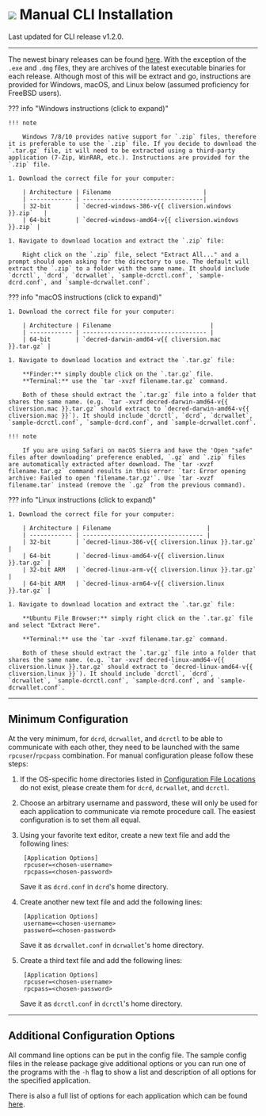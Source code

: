 # <img class="dcr-icon" src="/img/dcr-icons/Dcrtl.svg" /> Manual CLI Installation

Last updated for CLI release v1.2.0.

---

The newest binary releases can be found [here](https://github.com/decred/decred-binaries/releases). With the exception of the `.exe` and `.dmg` files, they are archives of the latest executable binaries for each release. Although most of this will be extract and go, instructions are provided for Windows, macOS, and Linux below (assumed proficiency for FreeBSD users).

??? info "Windows instructions (click to expand)"

    !!! note

        Windows 7/8/10 provides native support for `.zip` files, therefore it is preferable to use the `.zip` file. If you decide to download the `.tar.gz` file, it will need to be extracted using a third-party application (7-Zip, WinRAR, etc.). Instructions are provided for the `.zip` file.

    1. Download the correct file for your computer:

        | Architecture | Filename                          |
        | ------------ | ----------------------------------|
        | 32-bit       | `decred-windows-386-v{{ cliversion.windows }}.zip`   |
        | 64-bit       | `decred-windows-amd64-v{{ cliversion.windows }}.zip` |

    1. Navigate to download location and extract the `.zip` file:

        Right click on the `.zip` file, select "Extract All..." and a prompt should open asking for the directory to use. The default will extract the `.zip` to a folder with the same name. It should include `dcrctl`, `dcrd`, `dcrwallet`, `sample-dcrctl.conf`, `sample-dcrd.conf`, and `sample-dcrwallet.conf`.

??? info "macOS instructions (click to expand)"

    1. Download the correct file for your computer:

        | Architecture | Filename                            |
        | ------------ | ----------------------------------- |
        | 64-bit       | `decred-darwin-amd64-v{{ cliversion.mac }}.tar.gz` |

    1. Navigate to download location and extract the `.tar.gz` file:

        **Finder:** simply double click on the `.tar.gz` file.
        **Terminal:** use the `tar -xvzf filename.tar.gz` command.

        Both of these should extract the `.tar.gz` file into a folder that shares the same name. (e.g. `tar -xvzf decred-darwin-amd64-v{{ cliversion.mac }}.tar.gz` should extract to `decred-darwin-amd64-v{{ cliversion.mac }}`). It should include `dcrctl`, `dcrd`, `dcrwallet`, `sample-dcrctl.conf`, `sample-dcrd.conf`, and `sample-dcrwallet.conf`.

    !!! note

        If you are using Safari on macOS Sierra and have the 'Open "safe" files after downloading' preference enabled, `.gz` and `.zip` files are automatically extracted after download. The `tar -xvzf filename.tar.gz` command results in this error: `tar: Error opening archive: Failed to open 'filename.tar.gz'`. Use `tar -xvzf filename.tar` instead (remove the `.gz` from the previous command).

??? info "Linux instructions (click to expand)"

    1. Download the correct file for your computer:

        | Architecture | Filename                           |
        | ------------ | ---------------------------------- |
        | 32-bit       | `decred-linux-386-v{{ cliversion.linux }}.tar.gz`   |
        | 64-bit       | `decred-linux-amd64-v{{ cliversion.linux }}.tar.gz` |
        | 32-bit ARM   | `decred-linux-arm-v{{ cliversion.linux }}.tar.gz`   |
        | 64-bit ARM   | `decred-linux-arm64-v{{ cliversion.linux }}.tar.gz` |

    1. Navigate to download location and extract the `.tar.gz` file:

        **Ubuntu File Browser:** simply right click on the `.tar.gz` file and select "Extract Here".

        **Terminal:** use the `tar -xvzf filename.tar.gz` command.

        Both of these should extract the `.tar.gz` file into a folder that shares the same name. (e.g. `tar -xvzf decred-linux-amd64-v{{ cliversion.linux }}.tar.gz` should extract to `decred-linux-amd64-v{{ cliversion.linux }}`). It should include `dcrctl`, `dcrd`, `dcrwallet`, `sample-dcrctl.conf`, `sample-dcrd.conf`, and `sample-dcrwallet.conf`.

---

## Minimum Configuration

At the very minimum, for `dcrd`, `dcrwallet`, and `dcrctl` to be able to communicate with each other, they need to be launched with the same `rpcuser`/`rpcpass` combination. For manual configuration please follow these steps:

1. If the OS-specific home directories listed in [Configuration File Locations](../wallets/cli/startup-basics.md#configuration-file-locations) do not exist, please create them for `dcrd`, `dcrwallet`, and `dcrctl`.

1. Choose an arbitrary username and password, these will only be used for each application to communicate via remote procedure call. The easiest configuration is to set them all equal.

1. Using your favorite text editor, create a new text file and add the following lines:

        [Application Options]
        rpcuser=<chosen-username>
        rpcpass=<chosen-password>

    Save it as `dcrd.conf` in `dcrd`'s home directory.

1. Create another new text file and add the following lines:

        [Application Options]
        username=<chosen-username>
        password=<chosen-password>

    Save it as `dcrwallet.conf` in `dcrwallet`'s home directory.

1. Create a third text file and add the following lines:

        [Application Options]
        rpcuser=<chosen-username>
        rpcpass=<chosen-password>

    Save it as `dcrctl.conf` in `dcrctl`'s home directory.

---

## Additional Configuration Options

All command line options can be put in the config file. The sample config files in the release package give additional options or you can run one of the programs with the `-h` flag to show a list and description of all options for the specified application.

There is also a full list of options for each application which can be found [here](../wallets/cli/dcrd-and-dcrwallet-cli-arguments.md).
